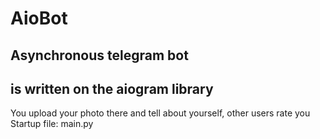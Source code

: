 # AioBot
## Asynchronous telegram bot
## is written on the aiogram library
You upload your photo there and tell about yourself, other users rate you  
Startup file: main.py

